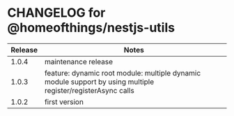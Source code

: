# CHANGELOG for @homeofthings/nestjs-utils

| Release | Notes                                                                                                        |
| ------- | ------------------------------------------------------------------------------------------------------------ |
| 1.0.4   | maintenance release                                                                                          |
| 1.0.3   | feature: dynamic root module: multiple dynamic module support by using multiple register/registerAsync calls |
| 1.0.2   | first version                                                                                                |
